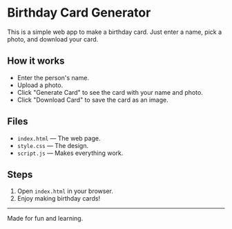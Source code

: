 # Birthday Card Generator

This is a simple web app to make a birthday card. Just enter a name, pick a photo, and download your card.

## How it works

- Enter the person's name.
- Upload a photo.
- Click "Generate Card" to see the card with your name and photo.
- Click "Download Card" to save the card as an image.
## Files

- `index.html` — The web page.
- `style.css` — The design.
- `script.js` — Makes everything work.

## Steps

1. Open `index.html` in your browser.
2. Enjoy making birthday cards!

---
Made for fun and learning.
